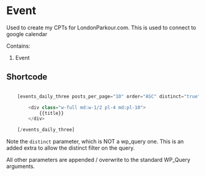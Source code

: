 # Event

Used to create my CPTs for LondonParkour.com. This is used to connect to google calendar

Contains:

1. Event

## Shortcode

```php

	[events_daily_three posts_per_page="10" order="ASC" distinct="true"]

		<div class="w-full md:w-1/2 pl-4 md:pl-10">
			{{title}}					
		</div>

	[/events_daily_three]

```

Note the `distinct` parameter, which is NOT a wp_query one. This is an added extra to
allow the distinct filter on the query.

All other parameters are appended / overwrite to the standard WP_Query arguments.